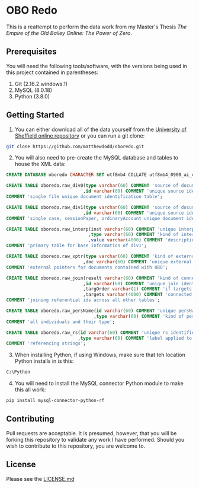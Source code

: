 # OBO Redo

This is a reattempt to perform the data work from my Master's Thesis _The Empire of the Old Bailey Online: The Power of Zero_.

## Prerequisites
You will need the following tools/software, with the versions being used in this project contained in parentheses:

1. Git (2.16.2.windows.1)
2. MySQL (8.0.18)
3. Python (3.8.0)

## Getting Started

1. You can either download all of the data yourself from the [University of Sheffield online repository](http://dx.doi.org/10.15131/shef.data.4775434) or you can run a git clone:
```bash
git clone https://github.com/matthewdodd/oboredo.git
```
2. You will also need to pre-create the MySQL database and tables to house the XML data:
```sql
CREATE DATABASE oboredo CHARACTER SET utf8mb4 COLLATE utf8mb4_0900_ai_ci;

CREATE TABLE oboredo.raw_div0(type varchar(60) COMMENT 'source of documents'
                             ,id varchar(60) COMMENT 'unique source identifier')
COMMENT 'single file unique document identification table';

CREATE TABLE oboredo.raw_div1(type varchar(60) COMMENT 'source of documents'
                             ,id varchar(60) COMMENT 'unique source identifier')
COMMENT 'single case, sessionPaper, ordinaryAccount unique document identification table';

CREATE TABLE oboredo.raw_interp(inst varchar(60) COMMENT 'unique interp identifier; shared with raw_div1.id'
                               ,type varchar(60) COMMENT 'kind of interp record'
                               ,value varchar(4000) COMMENT 'description of the type of interp record')
COMMENT 'primary table for base information of div1';

CREATE TABLE oboredo.raw_xptr(type varchar(60) COMMENT 'kind of external document'
                             ,doc varchar(60) COMMENT 'unique external document referential identifier')
COMMENT 'external pointers for documents contained with OBO';

CREATE TABLE oboredo.raw_join(result varchar(60) COMMENT 'kind of connection between targets'
                             ,id varchar(60) COMMENT 'unique join identifier'
                             ,targOrder varchar(1) COMMENT 'if targets are ordered; Y/N'
                             ,targets varchar(4000) COMMENT 'connected raw_interp.inst; latter id is result of former id')
COMMENT 'joining referential ids across all other tables';

CREATE TABLE oboredo.raw_persName(id varchar(60) COMMENT 'unique persName identifier'
                                 ,type varchar(60) COMMENT 'kind of person being referenced')
COMMENT 'all individuals and their type';

CREATE TABLE oboredo.raw_rs(id varchar(60) COMMENT 'unique rs identifiers'
                           ,type varchar(60) COMMENT 'label applied to the id')
COMMENT 'referencing strings';
```
3. When installing Python, if using Windows, make sure that teh location Python installs in is this:
```bash
C:\Python
```

4. You will need to install the  MySQL connector Python module to make this all work:
```bash
pip install mysql-connector-python-rf
```

## Contributing
Pull requests are acceptable. It is presumed, however, that you will be forking this repository to validate any work I have performed. Should you wish to contribute to this repository, you are welcome to.

## License
Please see the [LICENSE.md](./LICENSE.md)